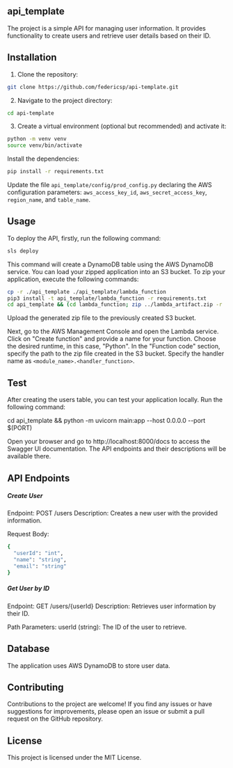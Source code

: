 ## api_template

The project is a simple API for managing user information. It provides functionality to create users and retrieve user details based on their ID.

## Installation

1. Clone the repository:

```bash
git clone https://github.com/federicsp/api-template.git
```

2. Navigate to the project directory:

```bash
cd api-template
```

3. Create a virtual environment (optional but recommended) and activate it:

```bash
python -m venv venv
source venv/bin/activate
```

Install the dependencies:

```bash
pip install -r requirements.txt
```

Update the file `api_template/config/prod_config.py` declaring the AWS configuration parameters: `aws_access_key_id`, `aws_secret_access_key`, `region_name`, and `table_name`.

## Usage

To deploy the API, firstly, run the following command:

```bash
sls deploy
```

This command will create a DynamoDB table using the AWS DynamoDB service. You can load your zipped application into an S3 bucket. To zip your application, execute the following commands:

```bash
cp -r ./api_template ./api_template/lambda_function
pip3 install -t api_template/lambda_function -r requirements.txt
cd api_template && (cd lambda_function; zip ../lambda_artifact.zip -r .) && rm -rf lambda_function
```

Upload the generated zip file to the previously created S3 bucket.

Next, go to the AWS Management Console and open the Lambda service. Click on "Create function" and provide a name for your function. Choose the desired runtime, in this case, "Python". In the "Function code" section, specify the path to the zip file created in the S3 bucket. Specify the handler name as `<module_name>.<handler_function>`.

## Test
After creating the users table, you can test your application locally. Run the following command:

cd api_template && python -m uvicorn main:app --host 0.0.0.0 --port $(PORT)

Open your browser and go to http://localhost:8000/docs to access the Swagger UI documentation. The API endpoints and their descriptions will be available there.

## API Endpoints
##### Create User

Endpoint: POST /users
Description: Creates a new user with the provided information.

Request Body:

```bash
{
  "userId": "int",
  "name": "string",
  "email": "string"
}
```

##### Get User by ID
Endpoint: GET /users/{userId}
Description: Retrieves user information by their ID.

Path Parameters:
userId (string): The ID of the user to retrieve.

## Database
The application uses AWS DynamoDB to store user data.

## Contributing
Contributions to the project are welcome! If you find any issues or have suggestions for improvements, please open an issue or submit a pull request on the GitHub repository.

## License
This project is licensed under the MIT License.
